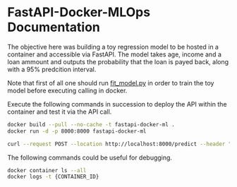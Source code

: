 # FastAPI-Docker-MLOps Documentation

The objective here was building a toy regression model to be hosted in a container and accessible via FastAPI. The model takes age, income and a loan ammount and outputs the probability that the loan is payed back, along with a 95% predcition interval.

Note that first of all one should run [fit_model.py](./fit_model.py) in order to train the toy model before executing calling in docker.

Execute the following commands in succession to deploy the API within the container and test it via the API call.
```bash
docker build --pull --no-cache -t fastapi-docker-ml .
docker run -d -p 8000:8000 fastapi-docker-ml

curl --request POST --location http://localhost:8000/predict --header "Content-Type: application/json" --data '{"age":20, "income":30000, "loan":3000}'
```

The following commands could be useful for debugging.

```bash
docker container ls --all
docker logs -t {CONTAINER_ID}
```

